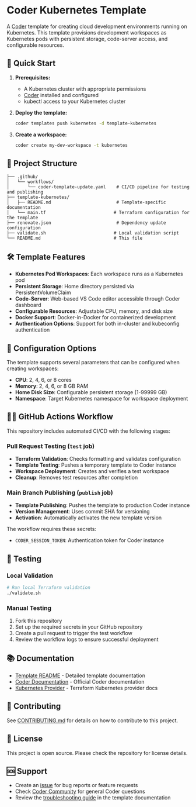 # Coder Kubernetes Template

A [Coder](https://coder.com/) template for creating cloud development environments running on Kubernetes. This template provisions development workspaces as Kubernetes pods with persistent storage, code-server access, and configurable resources.

## 🚀 Quick Start

1. **Prerequisites:**
   - A Kubernetes cluster with appropriate permissions
   - [Coder](https://coder.com/docs/v2/latest/install) installed and configured
   - kubectl access to your Kubernetes cluster

2. **Deploy the template:**
   ```bash
   coder templates push kubernetes -d template-kubernetes
   ```

3. **Create a workspace:**
   ```bash
   coder create my-dev-workspace -t kubernetes
   ```

## 📁 Project Structure

```
├── .github/
│   └── workflows/
│       └── coder-template-update.yaml    # CI/CD pipeline for testing and publishing
├── template-kubernetes/
│   ├── README.md                         # Template-specific documentation
│   └── main.tf                          # Terraform configuration for the template
├── renovate.json                         # Dependency update configuration
├── validate.sh                          # Local validation script
└── README.md                            # This file
```

## 🛠️ Template Features

- **Kubernetes Pod Workspaces**: Each workspace runs as a Kubernetes pod
- **Persistent Storage**: Home directory persisted via PersistentVolumeClaim
- **Code-Server**: Web-based VS Code editor accessible through Coder dashboard
- **Configurable Resources**: Adjustable CPU, memory, and disk size
- **Docker Support**: Docker-in-Docker for containerized development
- **Authentication Options**: Support for both in-cluster and kubeconfig authentication

## 🔧 Configuration Options

The template supports several parameters that can be configured when creating workspaces:

- **CPU**: 2, 4, 6, or 8 cores
- **Memory**: 2, 4, 6, or 8 GB RAM  
- **Home Disk Size**: Configurable persistent storage (1-99999 GB)
- **Namespace**: Target Kubernetes namespace for workspace deployment

## 🏃‍♂️ GitHub Actions Workflow

This repository includes automated CI/CD with the following stages:

### Pull Request Testing (`test` job)
- **Terraform Validation**: Checks formatting and validates configuration
- **Template Testing**: Pushes a temporary template to Coder instance
- **Workspace Deployment**: Creates and verifies a test workspace
- **Cleanup**: Removes test resources after completion

### Main Branch Publishing (`publish` job)  
- **Template Publishing**: Pushes the template to production Coder instance
- **Version Management**: Uses commit SHA for versioning
- **Activation**: Automatically activates the new template version

The workflow requires these secrets:
- `CODER_SESSION_TOKEN`: Authentication token for Coder instance

## 🧪 Testing

### Local Validation
```bash
# Run local Terraform validation
./validate.sh
```

### Manual Testing
1. Fork this repository
2. Set up the required secrets in your GitHub repository
3. Create a pull request to trigger the test workflow
4. Review the workflow logs to ensure successful deployment

## 📚 Documentation

- [Template README](template-kubernetes/README.md) - Detailed template documentation
- [Coder Documentation](https://coder.com/docs/) - Official Coder documentation
- [Kubernetes Provider](https://registry.terraform.io/providers/hashicorp/kubernetes/latest/docs) - Terraform Kubernetes provider docs

## 🤝 Contributing

See [CONTRIBUTING.md](CONTRIBUTING.md) for details on how to contribute to this project.

## 📄 License

This project is open source. Please check the repository for license details.

## 🆘 Support

- Create an [issue](https://github.com/Frantche/coder-template-kubernetes/issues) for bug reports or feature requests
- Check [Coder Community](https://github.com/coder/coder/discussions) for general Coder questions
- Review the [troubleshooting guide](template-kubernetes/README.md) in the template documentation